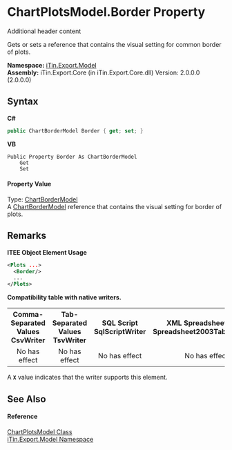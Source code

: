 # ChartPlotsModel.Border Property 
Additional header content 

Gets or sets a reference that contains the visual setting for common border of plots.

**Namespace:**&nbsp;<a href="N_iTin_Export_Model">iTin.Export.Model</a><br />**Assembly:**&nbsp;iTin.Export.Core (in iTin.Export.Core.dll) Version: 2.0.0.0 (2.0.0.0)

## Syntax

**C#**<br />
``` C#
public ChartBorderModel Border { get; set; }
```

**VB**<br />
``` VB
Public Property Border As ChartBorderModel
	Get
	Set
```


#### Property Value
Type: <a href="T_iTin_Export_Model_ChartBorderModel">ChartBorderModel</a><br />A <a href="T_iTin_Export_Model_ChartBorderModel">ChartBorderModel</a> reference that contains the visual setting for border of plots.

## Remarks

**ITEE Object Element Usage**<br />
``` XML
<Plots ...>
  <Border/>
  ...
</Plots>
```


<strong>Compatibility table with native writers.</strong><table><tr><th>Comma-Separated Values<br />CsvWriter</th><th>Tab-Separated Values<br />TsvWriter</th><th>SQL Script<br />SqlScriptWriter</th><th>XML Spreadsheet 2003<br />Spreadsheet2003TabularWriter</th></tr><tr><td align="center">No has effect</td><td align="center">No has effect</td><td align="center">No has effect</td><td align="center">No has effect</td></tr></table> A <strong>`X`</strong> value indicates that the writer supports this element.


## See Also


#### Reference
<a href="T_iTin_Export_Model_ChartPlotsModel">ChartPlotsModel Class</a><br /><a href="N_iTin_Export_Model">iTin.Export.Model Namespace</a><br />